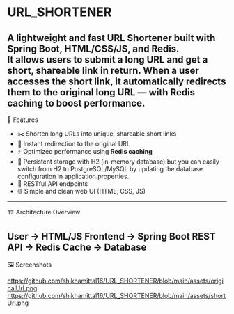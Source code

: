 # URL_SHORTENER

A lightweight and fast **URL Shortener** built with **Spring Boot**, **HTML/CSS/JS**, and **Redis**.  
It allows users to submit a long URL and get a short, shareable link in return.
When a user accesses the short link, it automatically redirects them to the original long URL — with Redis caching to boost performance.
---

🚀 Features

- ✂️ Shorten long URLs into unique, shareable short links  
- 🔁 Instant redirection to the original URL  
- ⚡ Optimized performance using **Redis caching**  
- 💾 Persistent storage with H2 (in-memory database) but you can easily switch from H2 to PostgreSQL/MySQL by updating the database configuration in application.properties.  
- 🧾 RESTful API endpoints  
- 🌐 Simple and clean web UI (HTML, CSS, JS)
---

🏗️ Architecture Overview

User → HTML/JS Frontend → Spring Boot REST API → Redis Cache → Database
---

🖼️ Screenshots

https://github.com/shikhamittal16/URL_SHORTENER/blob/main/assets/originalUrl.png
https://github.com/shikhamittal16/URL_SHORTENER/blob/main/assets/shortUrl.png


